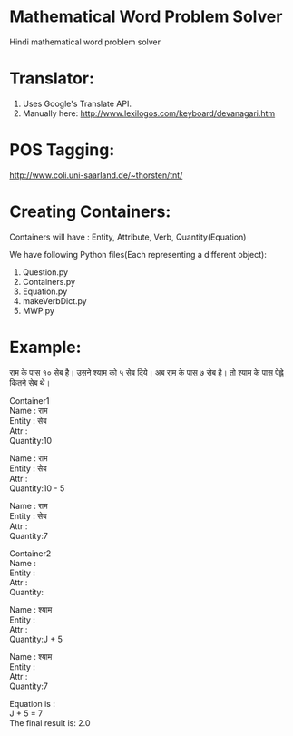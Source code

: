 # Mathematical Word Problem Solver
Hindi mathematical word problem solver

# Translator:

1. Uses Google's Translate API.
2. Manually here: http://www.lexilogos.com/keyboard/devanagari.htm

# POS Tagging:

http://www.coli.uni-saarland.de/~thorsten/tnt/

# Creating Containers:

Containers will have :
Entity, Attribute, Verb, Quantity(Equation)

We have following Python files(Each representing a different object):    
1. Question.py    
2. Containers.py    
3. Equation.py    
4. makeVerbDict.py    
5. MWP.py 

# Example:

राम के पास १० सेब है। उसने श्याम को ५ सेब दिये। अब राम के पास ७ सेब है। तो श्याम के पास पेह्ले कितने सेब थे।


Container1    
Name : राम    
Entity : सेब    
Attr :    
Quantity:10    

Name : राम    
Entity : सेब    
Attr :    
Quantity:10 - 5    

Name : राम    
Entity : सेब    
Attr :    
Quantity:7    

Container2    
Name :    
Entity :    
Attr :    
Quantity:    

Name : श्याम    
Entity :     
Attr :     
Quantity:J + 5    

Name : श्याम    
Entity :    
Attr :    
Quantity:7    

Equation is :    
J + 5  =  7    
The final result is:  2.0    

